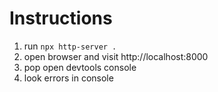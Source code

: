 # Instructions
1. run `npx http-server .`
2. open browser and visit http://localhost:8000
3. pop open devtools console
4. look errors in console